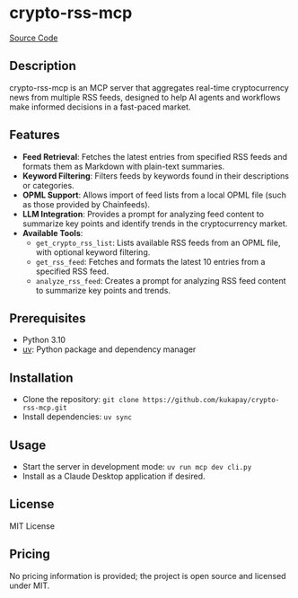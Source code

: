 # crypto-rss-mcp

[Source Code](https://github.com/kukapay/crypto-rss-mcp)

## Description
crypto-rss-mcp is an MCP server that aggregates real-time cryptocurrency news from multiple RSS feeds, designed to help AI agents and workflows make informed decisions in a fast-paced market.

## Features
- **Feed Retrieval**: Fetches the latest entries from specified RSS feeds and formats them as Markdown with plain-text summaries.
- **Keyword Filtering**: Filters feeds by keywords found in their descriptions or categories.
- **OPML Support**: Allows import of feed lists from a local OPML file (such as those provided by Chainfeeds).
- **LLM Integration**: Provides a prompt for analyzing feed content to summarize key points and identify trends in the cryptocurrency market.
- **Available Tools**:
  - `get_crypto_rss_list`: Lists available RSS feeds from an OPML file, with optional keyword filtering.
  - `get_rss_feed`: Fetches and formats the latest 10 entries from a specified RSS feed.
  - `analyze_rss_feed`: Creates a prompt for analyzing RSS feed content to summarize key points and trends.

## Prerequisites
- Python 3.10
- [uv](https://github.com/astral-sh/uv): Python package and dependency manager

## Installation
- Clone the repository: `git clone https://github.com/kukapay/crypto-rss-mcp.git`
- Install dependencies: `uv sync`

## Usage
- Start the server in development mode: `uv run mcp dev cli.py`
- Install as a Claude Desktop application if desired.

## License
MIT License

## Pricing
No pricing information is provided; the project is open source and licensed under MIT.
